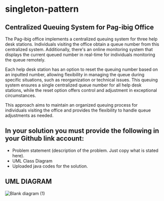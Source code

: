 # singleton-pattern

## Centralized Queuing System for Pag-ibig Office

The Pag-ibig office implements a centralized queuing system for three help desk stations. Individuals visiting the office obtain a queue number from this centralized system. Additionally, there's an online monitoring system that displays the current queued number in real-time for individuals monitoring the queue remotely.

Each help desk station has an option to reset the queuing number based on an inputted number, allowing flexibility in managing the queue during specific situations, such as reorganization or technical issues. This queuing system ensures a single centralized queue number for all help desk stations, while the reset option offers control and adjustment in exceptional circumstances.

This approach aims to maintain an organized queuing process for individuals visiting the office and provides the flexibility to handle queue adjustments as needed.

## In your solution you must provide the following in your Github link account:
 
  - Problem statement (description of the problem. Just copy what is stated here).
  - UML Class Diagram
  - Uploaded java codes for the solution.

## UML DIAGRAM

![Blank diagram (1)](https://github.com/user-attachments/assets/e714ee07-99b9-4608-bc3c-07ebe0657fb2)

